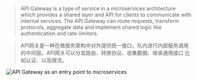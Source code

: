 > API Gateway is a type of service in a microservices architecture which provides a shared layer and API for clients to communicate with internal services. The API Gateway can route requests, transform protocols, aggregate data and implement shared logic like authentication and rate-limiters.

> API网关是一种在微服务架构中对外提供统一接口，队内进行内部服务调用的中间层。API网关可以分发路由、转换协议、收集数据、继承通用接口 比如认证、以及限流。

![API Gateway as an entry point to microservices](https://blog-assets.risingstack.com/2017/07/api-gateway-1.png)